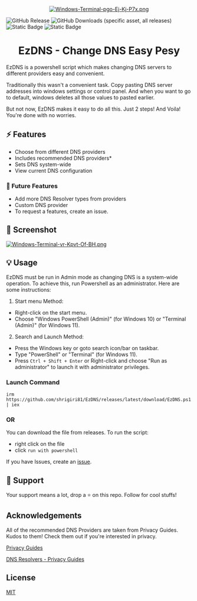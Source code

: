 <div style="text-align: center;">

[![Windows-Terminal-pgo-Ej-Kj-P7x.png](https://i.postimg.cc/Dzy4nyfG/Windows-Terminal-pgo-Ej-Kj-P7x.png)](https://postimg.cc/qNSvGr3B)

</div>

![GitHub Release](https://img.shields.io/github/v/release/shrigiri81/EzDNS?display_name=release&style=for-the-badge)
![GitHub Downloads (specific asset, all releases)](https://img.shields.io/github/downloads/shirigiri81/EzDNS/EzDNS.ps1?style=for-the-badge&color=light%20green)
![Static Badge](https://img.shields.io/badge/-%40shrigiri81-white?style=for-the-badge&logo=x&label=Follow&labelColor=black&color=grey&link=https%3A%2F%2Fx.com%2Fshrigiri81)
![Static Badge](https://img.shields.io/badge/Join-Build_Bytes-white?style=for-the-badge&logo=telegram&logoColor=white&logoSize=auto&labelColor=blue&color=87CEEB&link=https%3A%2F%2Ft.me%2Fbuildbytes)


<h1 style="text-align: center;">EzDNS - Change DNS Easy Pesy</h1>

EzDNS is a powershell script which makes changing DNS servers to different providers easy and convenient.

Traditionally this wasn't a convenient task. Copy pasting DNS server addresses into windows settings or control panel. And when you want to go to default, windows deletes all those values to pasted earlier.

But not now, EzDNS makes it easy to do all this. Just 2 steps! And Voila! You're done with no worries.

## ⚡ Features

- Choose from different DNS providers
- Includes recommended DNS providers*
- Sets DNS system-wide
- View current DNS configuration

### 🎯 Future Features
- Add more DNS Resolver types from providers
- Custom DNS provider
- To request a features, create an issue.


## 🧩 Screenshot

[![Windows-Terminal-vr-Kpvt-Of-BH.png](https://i.postimg.cc/Z56m51Kx/Windows-Terminal-vr-Kpvt-Of-BH.png)](https://postimg.cc/gxcQMthx)

## 💡 Usage

EzDNS must be run in Admin mode as changing DNS is a system-wide operation. To achieve this, run Powershell as an administrator. Here are some instructions:

1. Start menu Method:
- Right-click on the start menu.
- Choose "Windows PowerShell (Admin)" (for Windows 10) or "Terminal (Admin)" (for Windows 11).

2. Search and Launch Method:
- Press the Windows key or goto search icon/bar on taskbar.
- Type "PowerShell" or "Terminal" (for Windows 11).
- Press `Ctrl + Shift + Enter` or Right-click and choose "Run as administrator" to launch it with administrator privileges.


### Launch Command
```
irm https://github.com/shrigiri81/EzDNS/releases/latest/download/EzDNS.ps1 | iex
```

### OR

You can download the file from releases. To run the script:
- right click on the file 
- click `run with powershell`


If you have Issues, create an [issue]().

## 💖 Support

Your support means a lot, drop a ⭐ on this repo.
Follow for cool stuffs!

## Acknowledgements

All of the recommended DNS Providers are taken from Privacy Guides. Kudos to them!
Check them out if you're interested in privacy.

[Privacy Guides](https://www.privacyguides.org/)

[DNS Resolvers - Privacy Guides](https://www.privacyguides.org/en/dns/)

## License

[MIT](https://choosealicense.com/licenses/mit/)